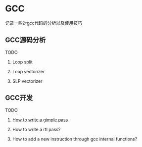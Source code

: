 # GCC

记录一些对gcc代码的分析以及使用技巧

## GCC源码分析

TODO

1. Loop split

2. Loop vectorizer

3. SLP vectorizer

## GCC开发

TODO

1. [How to write a gimple pass](https://xkfan.github.io/compiler/gcc/how-to-write-a-gimple-pass)

2. How to write a rtl pass?

3. How to add a new instruction through gcc internal functions?
